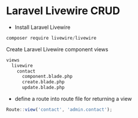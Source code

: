 # Laravel Livewire CRUD

- Install Laravel Livewire

```jsx
composer require livewire/livewire
```

Create Laravel Livewire component views

```bash
views
  livewire
    contact
      component.blade.php
      create.blade.php
      update.blade.php
```

- define a route into route file for returning a view

```jsx
Route::view('contact', 'admin.contact');
```
